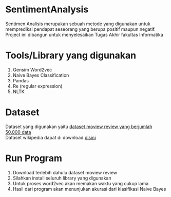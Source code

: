 # SentimentAnalysis

Sentimen Analisis merupakan sebuah metode yang digunakan untuk memprediksi pendapat seseorang yang berupa positif maupun negatif. Project ini dibangun untuk menyelesaikan Tugas Akhir fakultas Informatika

# Tools/Library yang digunakan
1. Gensim Word2vec
2. Naive Bayes Classification
3. Pandas
4. Re (regular expression)
5. NLTK

# Dataset
Dataset yang digunakan yaitu <a href="https://www.kaggle.com/lakshmi25npathi/imdb-dataset-of-50k-movie-reviews">dataset moview review yang berjumlah 50.000 data</a>
<br>
Dataset wikipedia dapat di download <a href="https://dumps.wikimedia.org/enwiki/20171001/">disini</a>

# Run Program
1. Download terlebih dahulu dataset moview review
2. Silahkan install seluruh library yang digunakan
3. Untuk proses word2vec akan memakan waktu yang cukup lama
4. Hasil dari program akan menunjukan akurasi dari klasifikasi Naive Bayes
